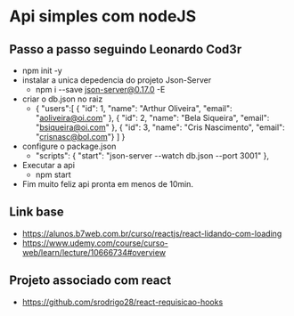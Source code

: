 # Api simples com nodeJS
## Passo a passo seguindo Leonardo Cod3r
* npm init -y
* instalar a unica depedencia do projeto Json-Server
    * npm i --save json-server@0.17.0 -E
* criar o db.json no raiz
    * {
            "users":[
                { "id": 1, "name": "Arthur Oliveira", "email": "aoliveira@oi.com" },
                { "id": 2, "name": "Bela Siqueira", "email": "bsiqueira@oi.com" },
                { "id": 3, "name": "Cris Nascimento", "email": "crisnasc@bol.com"}
            ]
        }
* configure o package.json
    * "scripts": {
            "start": "json-server --watch db.json --port 3001"
        },
* Executar a api
    * npm start
* Fim muito feliz api pronta em menos de 10min.

## Link base
* https://alunos.b7web.com.br/curso/reactjs/react-lidando-com-loading
* https://www.udemy.com/course/curso-web/learn/lecture/10666734#overview

## Projeto associado com react
* https://github.com/srodrigo28/react-requisicao-hooks